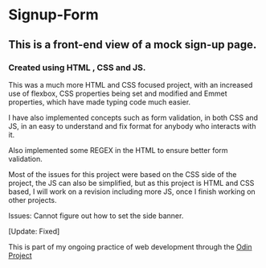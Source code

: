 # Signup-Form
## This is a front-end view of a mock sign-up page.

### Created using  **HTML** , **CSS**  and **JS**.

This was a much more HTML and CSS focused project, with an increased use of flexbox, CSS properties being set and modified and Emmet properties, which have made typing code much easier.

I have also implemented concepts such as form validation, in both CSS and JS, in an easy to understand and fix format for anybody who interacts with it.

Also implemented some REGEX in the HTML to ensure better form validation.

Most of the issues for this project were based on the CSS side of the project, the JS can also be simplified, but as this project is HTML and CSS based, I will work on a revision including more JS, once I finish working on other projects.

Issues: Cannot figure out how to set the side banner. 

[Update: Fixed]

This is part of my ongoing practice of web development through the [Odin Project]("https://www.theodinproject.com")
